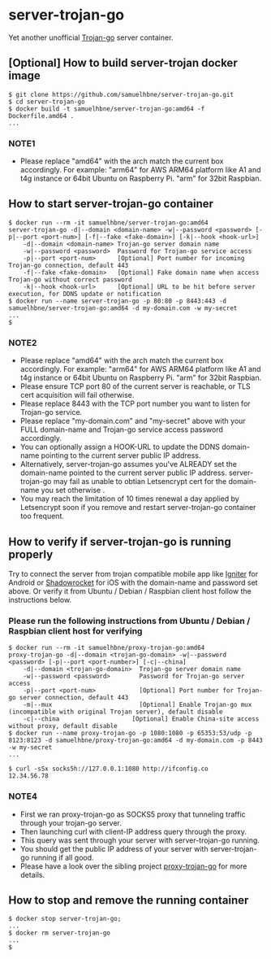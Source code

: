 # server-trojan-go

Yet another unofficial [Trojan-go](https://github.com/p4gefau1t/trojan-go) server container.

## [Optional] How to build server-trojan docker image

```shell
$ git clone https://github.com/samuelhbne/server-trojan-go.git
$ cd server-trojan-go
$ docker build -t samuelhbne/server-trojan-go:amd64 -f Dockerfile.amd64 .
...
```

### NOTE1

- Please replace "amd64" with the arch match the current box accordingly. For example: "arm64" for AWS ARM64 platform like A1 and t4g instance or 64bit Ubuntu on Raspberry Pi. "arm" for 32bit Raspbian.

## How to start server-trojan-go container

```shell
$ docker run --rm -it samuelhbne/server-trojan-go:amd64
server-trojan-go -d|--domain <domain-name> -w|--password <password> [-p|--port <port-num>] [-f|--fake <fake-domain>] [-k|--hook <hook-url>]
    -d|--domain <domain-name> Trojan-go server domain name
    -w|--password <password>  Password for Trojan-go service access
    -p|--port <port-num>      [Optional] Port number for incoming Trojan-go connection, default 443
    -f|--fake <fake-domain>   [Optional] Fake domain name when access Trojan-go without correct password
    -k|--hook <hook-url>      [Optional] URL to be hit before server execution, for DDNS update or notification
$ docker run --name server-trojan-go -p 80:80 -p 8443:443 -d samuelhbne/server-trojan-go:amd64 -d my-domain.com -w my-secret
...
$
```

### NOTE2

- Please replace "amd64" with the arch match the current box accordingly. For example: "arm64" for AWS ARM64 platform like A1 and t4g instance or 64bit Ubuntu on Raspberry Pi. "arm" for 32bit Raspbian.
- Please ensure TCP port 80 of the current server is reachable, or TLS cert acquisition will fail otherwise.
- Please replace 8443 with the TCP port number you want to listen for Trojan-go service.
- Please replace "<span>my-domain.com</span>" and "my-secret" above with your FULL domain-name and Trojan-go service access password accordingly.
- You can optionally assign a HOOK-URL to update the DDNS domain-name pointing to the current server public IP address.
- Alternatively, server-trojan-go assumes you've ALREADY set the domain-name pointed to the current server public IP address. server-trojan-go may fail as unable to obtian Letsencrypt cert for the domain-name you set otherwise .
- You may reach the limitation of 10 times renewal a day applied by Letsencrypt soon if you remove and restart server-trojan-go container too frequent.

## How to verify if server-trojan-go is running properly

Try to connect the server from trojan compatible mobile app like [Igniter](https://github.com/trojan-gfw/igniter) for Android or [Shadowrocket](https://apps.apple.com/us/app/shadowrocket/id932747118) for iOS with the domain-name and password set above. Or verify it from Ubuntu / Debian / Raspbian client host follow the instructions below.

### Please run the following instructions from Ubuntu / Debian / Raspbian client host for verifying

```shell
$ docker run --rm -it samuelhbne/proxy-trojan-go:amd64
proxy-trojan-go -d|--domain <trojan-go-domain> -w|--password <password> [-p|--port <port-number>] [-c|--china]
    -d|--domain <trojan-go-domain>  Trojan-go server domain name
    -w|--password <password>        Password for Trojan-go server access
    -p|--port <port-num>            [Optional] Port number for Trojan-go server connection, default 443
    -m|--mux                        [Optional] Enable Trojan-go mux (incompatible with original Trojan server), default disable
    -c|--china                    [Optional] Enable China-site access without proxy, default disable
$ docker run --name proxy-trojan-go -p 1080:1080 -p 65353:53/udp -p 8123:8123 -d samuelhbne/proxy-trojan-go:amd64 -d my-domain.com -p 8443 -w my-secret
...

$ curl -sSx socks5h://127.0.0.1:1080 http://ifconfig.co
12.34.56.78
```

### NOTE4

- First we ran proxy-trojan-go as SOCKS5 proxy that tunneling traffic through your trojan-go server.
- Then launching curl with client-IP address query through the proxy.
- This query was sent through your server with server-trojan-go running.
- You should get the public IP address of your server with server-trojan-go running if all good.
- Please have a look over the sibling project [proxy-trojan-go](https://github.com/samuelhbne/proxy-trojan-go) for more details.

## How to stop and remove the running container

```shell
$ docker stop server-trojan-go;
...
$ docker rm server-trojan-go
...
$
```

